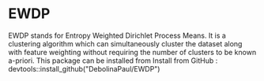 # EWDP
EWDP stands for Entropy Weighted Dirichlet Process Means. It is a clustering algorithm which can simultaneously cluster the dataset along with feature weighting without requiring the number of clusters to be known a-priori.
This package can be installed from
                   Install from GitHub :  devtools::install_github("DebolinaPaul/EWDP")
